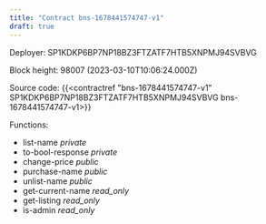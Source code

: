 ```yaml
---
title: "Contract bns-1678441574747-v1"
draft: true
---
```

Deployer: SP1KDKP6BP7NP18BZ3FTZATF7HTB5XNPMJ94SVBVG


 



Block height: 98007 (2023-03-10T10:06:24.000Z)

Source code: {{<contractref "bns-1678441574747-v1" SP1KDKP6BP7NP18BZ3FTZATF7HTB5XNPMJ94SVBVG bns-1678441574747-v1>}}

Functions:

* list-name _private_
* to-bool-response _private_
* change-price _public_
* purchase-name _public_
* unlist-name _public_
* get-current-name _read_only_
* get-listing _read_only_
* is-admin _read_only_
